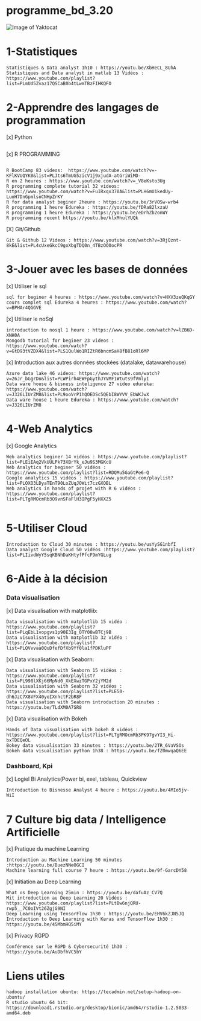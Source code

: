 # programme_bd_3.20
![Image of Yaktocat](https://github.com/daniel10027/programme_bd_3.20/blob/master/Capture%20d%E2%80%99e%CC%81cran%202020-01-07%20a%CC%80%2017.13.59%201.png)


# 1-Statistiques
```
Statistiques & Data analyst 1h10 : https://youtu.be/XbHeCL_8UhA
Statistiques and Data analyst in matlab 13 Vidéos :
https://www.youtube.com/playlist?list=PLmUd5Zvaz17QSCaB0b4tLwmTBzFIHKQFO
```
# 2-Apprendre des langages de programmation
[x] Python

```

```

[x] R PROGRAMMING 
 
```

R BootCamp 83 videos:  https://www.youtube.com/watch?v=-KFlKVUQYK0&list=PLJts6TmUG5zicV1j9xjudA-atGriWiMD-
R en 2 heures : https://www.youtube.com/watch?v=_V8eKsto3Ug
R programming complete tutorial 32 videos: https://www.youtube.com/watch?v=FuIRxqx370A&list=PLH6mU1kedUy-LuoH7DnGpmlsoCNHpZrKY
R for data analyst beginer 2heure : https://youtu.be/3rVOSw-wrb4
R programming 1 heure Edureka : https://youtu.be/fDRa82lxzaU
R programming 1 heure Edureka : https://youtu.be/eDrhZb2onWY
R programming recent https://youtu.be/klxMhulYUQk

```

[X] Git/Github

```
Git & Github 12 Videos : https://www.youtube.com/watch?v=3RjQznt-8kE&list=PL4cUxeGkcC9goXbgTDQ0n_4TBzOO0ocPR
```

# 3-Jouer avec les bases de données


[x] Utiliser le sql

```
sql for beginer 4 heures : https://www.youtube.com/watch?v=HXV3zeQKqGY
cours complet sql Edureka 4 heures : https://www.youtube.com/watch?v=BPHAr4QGGVE
```

[x] Utiliser le noSql

```
introduction to nosql 1 heure : https://www.youtube.com/watch?v=lZB6D-XNH0A
Mongodb tutorial for beginer 23 videos : https://www.youtube.com/watch?v=GtD93tVZDX4&list=PLS1QulWo1RIZtR6bncmSaH8fB81oRl6MP

```

[x] Introduction aux autres données stockées (datalake, datawarehouse)

```
Azure data lake 46 videos: https://www.youtube.com/watch?v=26Jr_bGgrDo&list=PLWPirh4EWFpGythJYVMF1Wtuts9fVmlyI
Data ware house & bisness inteligence 27 video edureka: https://www.youtube.com/watch?v=J326LIUrZM8&list=PL9ooVrP1hQOEDSc5QEbI8WYVV_EbWKJwX
Data ware house 1 heure Edureka : https://www.youtube.com/watch?v=J326LIUrZM8
```

# 4-Web Analytics

[x] Google Analytics 

```
Web analytics beginer 14 vidéos : https://www.youtube.com/playlist?list=PLEiEAq2VkUULPk73XBrYk_eJu9S3MGKcU
Web Analytics for beginer 50 vidéos : https://www.youtube.com/playlist?list=RDQMu5GaGtPe6-Q
Google analytics 15 vidéos : https://www.youtube.com/playlist?list=PLOXO3LDyaTEnT90LoZUqJOWit7czGXOBL
Web analytics in hands of projet with R 6 vidéos : https://www.youtube.com/playlist?list=PLTgRMOcmRb3O9vnSFaFlH3IPgF5yHXXZ5


```
# 5-Utiliser Cloud 

```
Introduction to Cloud 30 minutes : https://youtu.be/usYySG1nbfI
Data analyst Google Cloud 50 vidéos :https://www.youtube.com/playlist?list=PLIivdWyY5sqKBNhDaKHtyfPfcF9mYGLug
```

# 6-Aide à la décision 
###       Data visualisation 
[x] Data visualisation with matplotlib:

```
Data visualisation with matplotlib 15 vidéo : https://www.youtube.com/playlist?list=PLqEbL1vopgvs1p90E3Ig_OTY08wBTCj9B
Data visualisation with matplotlib 32 vidéo : https://www.youtube.com/playlist?list=PLQVvvaa0QuDfefDfXb9Yf0la1fPDKluPF
```

[x] Data visualisation with Seaborn:

```
Data visualisation with Seaborn 15 vidéos : https://www.youtube.com/playlist?list=PL998lXKj66MpNd0_XkEXwzTGPxY2jYM2d
Data visualisation with Seaborn 32 vidéos : https://www.youtube.com/playlist?list=PLE50-dh6JzC7X8VFX40yoIXnhctF2bR8F
Data visualisation with Seaborn introduction 20 minutes : https://youtu.be/TLdXM0A7SR8
```

[x] Data visualisation with Bokeh

```
Hands of Data visualisation with bokeh 8 vidéos : https://www.youtube.com/playlist?list=PLTgRMOcmRb3PK97gvYI3_Hi-bxTDEQeOL
Bokey data visualisation 33 minutes : https://youtu.be/2TR_6VaVSOs
Bokeh data visualisation python 1h38 : https://youtu.be/fZ0mwqaQ6EE

```

###       Dashboard, Kpi


[x] Logiel Bi Analytics(Power bi, exel, tableau, Quickview

```
Introduction to Bisnesse Analyst 4 heure : https://youtu.be/4MIo5jv-WiI
```

# 7 Culture big data / Intelligence Artificielle 

[x] Pratique du machine Learning 

```
Introduction au Machine Learning 50 minutes :https://youtu.be/BuezNNeOGCI
Machine learning full course 7 heure : https://youtu.be/9f-GarcDY58
```
[x] Initiation au Deep Learning

```
What os Deep Learning 25min : https://youtu.be/dafuAz_CV7Q
Mit introduction au Deep Learning 20 Vidéos : https://www.youtube.com/playlist?list=PLtBw6njQRU-rwp5__7C0oIVt26ZgjG9NI
Deep Learning using TensorFlow 1h30 : https://youtu.be/EHV6kZJN5JQ
Introduction to Deep Learning with Keras and TensorFlow 1h30 : https://youtu.be/45MbmHQ5iMY

```

[x] Privacy RGPD

```
Conférence sur le RGPD & Cybersecurité 1h30 : https://youtu.be/AuDbfhVC5bY
```





# Liens utiles 
``` 
hadoop installation ubuntu: https://tecadmin.net/setup-hadoop-on-ubuntu/
R studio ubuntu 64 bit: https://download1.rstudio.org/desktop/bionic/amd64/rstudio-1.2.5033-amd64.deb
```

